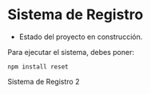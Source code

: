 <h1> Sistema de Registro </h1>

- Estado del proyecto en construcción.


Para ejecutar el sistema, debes poner:

``npm install reset``

Sistema de Registro 2
